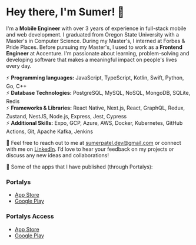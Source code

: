 # Hey there, I'm Sumer! 👋

I'm a **Mobile Engineer** with over 3 years of experience in full-stack mobile and web development. I graduated from Oregon State University with a Master's in Computer Science. During my Master's, I interned at Forbes & Pride Places. Before pursuing my Master's, I used to work as a **Frontend Engineer** at Accenture. I'm passionate about learning, problem-solving and developing software that makes a meaningful impact on people's lives every day.

⚡ **Programming languages:** JavaScript, TypeScript, Kotlin, Swift, Python, Go, C++\
⚡ **Database Technologies:** PostgreSQL, MySQL, NoSQL, MongoDB, SQLite, Redis\
⚡ **Frameworks & Libraries:** React Native, Next.js, React, GraphQL, Redux, Zustand, NestJS, Node.js, Express, Jest, Cypress\
⚡ **Additional Skills:** Expo, GCP, Azure, AWS, Docker, Kubernetes, GitHub Actions, Git, Apache Kafka, Jenkins

💬 Feel free to reach out to me at sumerpatel.dev@gmail.com or connect with me on [LinkedIn](https://www.linkedin.com/in/patelsum/). I’d love to hear your feedback on my projects or discuss any new ideas and collaborations!

📱 Some of the apps that I have published (through Portalys):

### Portalys 
- [App Store](https://apps.apple.com/us/app/portalys-whats-the-move/id6670410649)
- [Google Play](https://play.google.com/store/apps/details?id=com.portalys.mobile&hl=en_US)

### Portalys Access
- [App Store](https://apps.apple.com/us/app/portalys-access/id6476797013)
- [Google Play](https://play.google.com/store/apps/details?id=com.portalys.access&hl=en_US)
